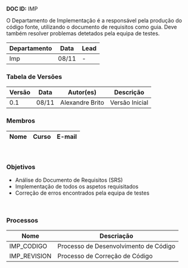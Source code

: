 **DOC ID:** IMP

O Departamento de Implementação é a responsável pela produção do código fonte, utilizando o documento de requisitos como guia. Deve também resolver problemas detetados pela equipa de testes.

| Departamento | Data | Lead
|---|---|---
| Imp | 08/11 | -

### **Tabela de Versões**

| Versão | Data | Autor(es) | Descrição
|---|---|---|---
| 0.1 | 08/11 | Alexandre Brito | Versão Inicial

### **Membros**

| Nome | Curso | E-mail
|---|---|---
</br>

### **Objetivos**
- Análise do Documento de Requisitos (SRS)
- Implementação de todos os aspetos requisitados
- Correção de erros encontrados pela equipa de testes
</br>

### **Processos**

| Nome | Descriação |
|---|---|
| IMP_CODIGO | Processo de Desenvolvimento de Código |
| IMP_REVISION | Processo de Correção de Código

